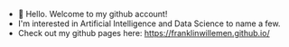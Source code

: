 - 👋 Hello. Welcome to my github account!
- I'm interested in Artificial Intelligence and Data Science to name a few.
- Check out my github pages here: https://franklinwillemen.github.io/

<!---
FranklinWillemen/FranklinWillemen is a ✨ special ✨ repository because its `README.md` (this file) appears on your GitHub profile.
You can click the Preview link to take a look at your changes.
--->
